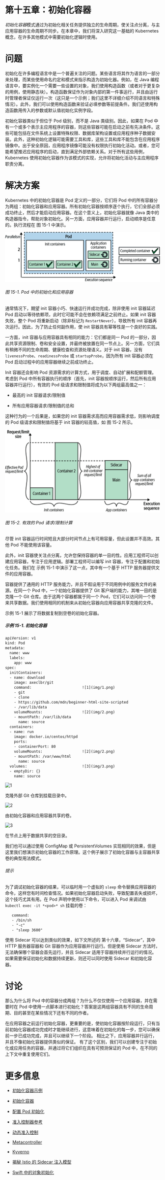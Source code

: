 # 第十五章：初始化容器

*初始化容器*模式通过为初始化相关任务提供独立的生命周期，使关注点分离，与主应用容器的生命周期不同步。在本章中，我们将深入研究这一基础的 Kubernetes 概念，在许多其他模式中需要初始化逻辑时使用。

# 问题

初始化在许多编程语言中是一个普遍关注的问题。某些语言将其作为语言的一部分来处理，而某些使用命名约定和模式来指示构造为初始化器。例如，在 Java 编程语言中，要实例化一个需要一些设置的对象，我们使用构造函数（或者对于更复杂的用例，使用静态块）。构造函数保证作为对象内部的第一件事运行，并且由运行时管理者保证仅运行一次（这只是一个示例；我们这里不详细介绍不同语言和特殊情况）。此外，我们可以使用构造函数来验证必填参数等前提条件。我们还使用构造函数用传入的参数或默认值初始化实例字段。

初始化容器类似于但位于 Pod 级别，而不是 Java 类级别。因此，如果在 Pod 中有一个或多个表示主应用程序的容器，则这些容器可能在启动之前有先决条件。这些可能包括在文件系统上设置特殊权限、数据库架构设置或应用程序种子数据安装。此外，这种初始化逻辑可能需要工具和库，这些工具和库不能包含在应用程序镜像中。出于安全原因，应用程序镜像可能没有权限执行初始化活动。或者，您可能希望推迟应用程序的启动，直到满足外部依赖关系。对于所有这些用例，Kubernetes 使用初始化容器作为该模式的实现，允许将初始化活动与主应用程序职责分离。

# 解决方案

Kubernetes 中的初始化容器是 Pod 定义的一部分，它们将 Pod 中的所有容器分为两组：初始化容器和应用容器。所有初始化容器按顺序逐个执行，它们全部必须成功终止，然后才能启动应用容器。在这个意义上，初始化容器就像 Java 类中的构造器指令，帮助对象初始化。另一方面，应用容器并行运行，启动顺序是任意的。执行流程在 图 15-1 中演示。

![Pod 中的初始化和应用容器](img/kup2_1501.png)

###### 图 15-1\. Pod 中的初始化和应用容器

通常情况下，期望 init 容器小巧、快速运行并成功完成，除非使用 init 容器延迟 Pod 启动以等待依赖项，此时它可能不会在依赖项满足之前终止。如果 init 容器失败，整个 Pod 将重新启动（除非标记为 `RestartNever`），导致所有 init 容器再次运行。因此，为了防止任何副作用，使 init 容器具有幂等性是一个良好的实践。

一方面，init 容器与应用容器具有相同的能力：它们都是同一 Pod 的一部分，因此共享资源限制、卷和安全设置，并最终被放置在同一节点上。另一方面，它们具有稍微不同的生命周期、健康检查和资源处理语义。对于 init 容器，没有 `livenessProbe`、`readinessProbe` 或 `startupProbe`，因为所有 init 容器必须在 Pod 启动过程中的应用容器继续之前成功终止。

Init 容器还会影响 Pod 资源需求的计算方式，用于调度、自动扩展和配额管理。考虑到 Pod 中所有容器执行的顺序（首先，init 容器按顺序运行，然后所有应用容器并行运行），有效的 Pod 级请求和限制值将成为以下两组最高值之一：

+   最高的 init 容器请求/限制值

+   所有应用容器请求/限制值的总和

这种行为的一个后果是，如果您的 init 容器需求高而应用容器需求低，则影响调度的 Pod 级请求和限制值将基于 init 容器的较高值，如 图 15-2 所示。

![有效的 Pod 请求/限制计算](img/kup2_1502.png)

###### 图 15-2\. 有效的 Pod 请求/限制计算

尽管 init 容器运行时间短且大部分时间节点上有可用容量，但此设置并不高效。其他 Pod 不能使用该容量。

此外，init 容器使关注点分离，允许您保持容器的单一目的性。应用工程师可以创建应用容器，专注于应用逻辑。部署工程师可以编写 init 容器，专注于配置和初始化任务。我们在 示例 15-1 中演示了这一点，其中有一个基于 HTTP 服务器提供文件的应用容器。

容器提供了通用的 HTTP 服务能力，并且不假设用于不同用例中的服务文件的来源。在同一个 Pod 中，一个初始化容器提供了 Git 客户端的能力，其唯一目的是克隆一个 Git 仓库。由于这两个容器都属于同一个 Pod，它们可以访问同一个卷来共享数据。我们使用相同的机制来从初始化容器向应用容器共享克隆的文件。

示例 15-1 展示了将数据复制到空卷的初始化容器。

##### 示例 15-1\. 初始化容器

```
apiVersion: v1
kind: Pod
metadata:
  name: www
  labels:
    app: www
spec:
  initContainers:
  - name: download
    image: axeclbr/git
    command:                       ![1](img/1.png)
    - git
    - clone
    - https://github.com/mdn/beginner-html-site-scripted
    - /var/lib/data
    volumeMounts:                  ![2](img/2.png)
    - mountPath: /var/lib/data
      name: source
  containers:
  - name: run
    image: docker.io/centos/httpd
    ports:
    - containerPort: 80
    volumeMounts:                  ![2](img/2.png)
    - mountPath: /var/www/html
      name: source
  volumes:                         ![3](img/3.png)
  - emptyDir: {}
    name: source
```

![1](img/#co_init_container_CO1-1)

克隆外部 Git 仓库到挂载目录中。

![2](img/#co_init_container_CO1-2)

由初始化容器和应用容器共享的卷。

![3](img/#co_init_container_CO1-4)

在节点上用于数据共享的空目录。

我们也可以通过使用 ConfigMap 或 PersistentVolumes 实现相同的效果，但是这里我们想演示初始化容器的工作原理。这个例子展示了初始化容器与主容器共享卷的典型用法模式。

###### 提示

为了调试初始化容器的结果，可以临时用一个虚拟的 `sleep` 命令替换应用容器的命令，这样您有时间检查情况。如果初始化容器启动失败，导致配置丢失或损坏，这个技巧尤其有用。在 Pod 声明中使用以下命令，可以进入 Pod 来调试由 `kubectl exec -it *<pod>* sh` 挂载的卷：

```
   command:
   - /bin/sh
   - "-c"
   - "sleep 3600"
```

使用 Sidecar 可以达到类似的效果，如下文所述的 第十六章，“Sidecar”，其中 HTTP 服务器容器和 Git 容器作为应用容器并行运行。但是使用 Sidecar 方法时，无法确保哪个容器会首先运行，并且 Sidecar 适用于容器持续并行运行的情况。如果需要保证初始化和数据持续更新，则还可以同时使用 Sidecar 和初始化容器。

# 讨论

那么为什么将 Pod 中的容器分成两组？为什么不仅仅使用一个应用容器，并在需要时在 Pod 中使用一点脚本进行初始化？答案是这两组容器具有不同的生命周期、目的甚至在某些情况下还有不同的作者。

在应用容器之前运行初始化容器，更重要的是，使初始化容器按阶段运行，只有当前初始化容器成功完成时才能继续进行，这意味着在初始化的每一步，您可以确保前一步已成功完成，并且可以继续下一个阶段。 相比之下，应用容器并行运行，并且不像初始化容器提供类似的保证。 有了这个区别，我们可以创建专注于初始化或应用任务的容器，并通过将它们组织在具有可预测保证的 Pod 中，在不同的上下文中重复使用它们。

# 更多信息

+   [初始化容器示例](https://oreil.ly/dtC_W)

+   [初始化容器](https://oreil.ly/AcBVc)

+   [配置 Pod 初始化](https://oreil.ly/XJV9K)

+   [准入控制器参考](https://oreil.ly/H1-va)

+   [动态准入控制](https://oreil.ly/uOzBD)

+   [Metacontroller](https://oreil.ly/f-P_d)

+   [Kyverno](https://oreil.ly/VnbkZ)

+   [揭秘 Istio 的 Sidecar 注入模型](https://oreil.ly/a3kmy)

+   [Swift 中的对象初始化](https://oreil.ly/Wy-ca)
